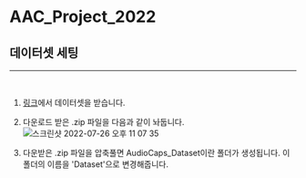 # AAC_Project_2022

## 데이터셋 세팅
---

<br>

1. [링크](https://drive.google.com/file/d/1cpYlqFC1A5ihDjINOXt28NYDvWZi2pOQ/view?usp=sharing)에서 데이터셋을 받습니다.

2. 다운로드 받은 .zip 파일을 다음과 같이 놔둡니다.
   ![스크린샷 2022-07-26 오후 11 07 35](https://user-images.githubusercontent.com/50979281/181026248-53796fc8-f17d-4d35-9bdd-6eee3074f24e.png)

3. 다운받은 .zip 파일을 압축풀면 AudioCaps_Dataset이란 폴더가 생성됩니다. 이 폴더의 이름을 'Dataset'으로 변경해줍니다.
